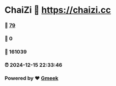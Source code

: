 # ChaiZi :link: https://chaizi.cc 
### :page_facing_up: [79](https://chaizi.cc/tag.html) 
### :speech_balloon: 0 
### :hibiscus: 161039 
### :alarm_clock: 2024-12-15 22:33:46 
### Powered by :heart: [Gmeek](https://github.com/Meekdai/Gmeek)
